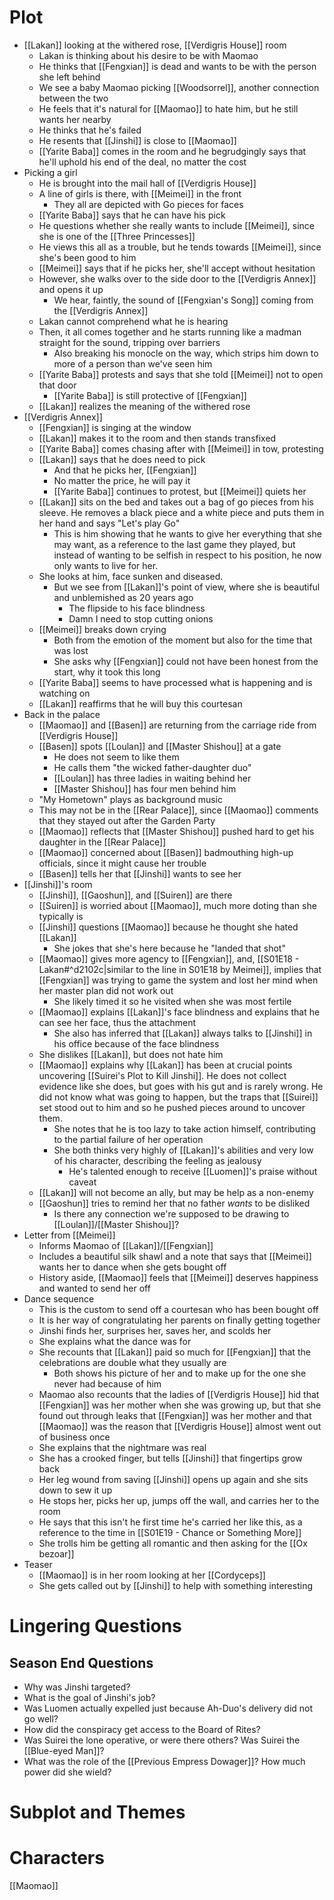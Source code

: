 # Plot
- [[Lakan]] looking at the withered rose, [[Verdigris House]] room
	- Lakan is thinking about his desire to be with Maomao
	- He thinks that [[Fengxian]] is dead and wants to be with the person she left behind
	- We see a baby Maomao picking [[Woodsorrel]], another connection between the two
	- He feels that it's natural for [[Maomao]] to hate him, but he still wants her nearby
	- He thinks that he's failed
	- He resents that [[Jinshi]] is close to [[Maomao]]
	- [[Yarite Baba]] comes in the room and he begrudgingly says that he'll uphold his end of the deal, no matter the cost
- Picking a girl
	- He is brought into the mail hall of [[Verdigris House]]
	- A line of girls is there, with [[Meimei]] in the front
		- They all are depicted with Go pieces for faces
	- [[Yarite Baba]] says that he can have his pick
	- He questions whether she really wants to include [[Meimei]], since she is one of the [[Three Princesses]]
	- He views this all as a trouble, but he tends towards [[Meimei]], since she's been good to him
	- [[Meimei]] says that if he picks her, she'll accept without hesitation
	- However, she walks over to the side door to the [[Verdigris Annex]] and opens it up
		- We hear, faintly, the sound of [[Fengxian's Song]] coming from the [[Verdigris Annex]]
	- Lakan cannot comprehend what he is hearing
	- Then, it all comes together and he starts running like a madman straight for the sound, tripping over barriers
		- Also breaking his monocle on the way, which strips him down to more of a person than we've seen him
	- [[Yarite Baba]] protests and says that she told [[Meimei]] not to open that door
		- [[Yarite Baba]] is still protective of [[Fengxian]]
	- [[Lakan]] realizes the meaning of the withered rose
- [[Verdigris Annex]]
	- [[Fengxian]] is singing at the window
	- [[Lakan]] makes it to the room and then stands transfixed
	- [[Yarite Baba]] comes chasing after with [[Meimei]] in tow, protesting
	- [[Lakan]] says that he does need to pick
		- And that he picks her, [[Fengxian]]
		- No matter the price, he will pay it
		- [[Yarite Baba]] continues to protest, but [[Meimei]] quiets her
	- [[Lakan]] sits on the bed and takes out a bag of go pieces from his sleeve. He removes a black piece and a white piece and puts them in her hand and says "Let's play Go"
		- This is him showing that he wants to give her everything that she may want, as a reference to the last game they played, but instead of wanting to be selfish in respect to his position, he now only wants to live for her.
	- She looks at him, face sunken and diseased.
		- But we see from [[Lakan]]'s point of view, where she is beautiful and unblemished as 20 years ago
			- The flipside to his face blindness
			- Damn I need to stop cutting onions
	- [[Meimei]] breaks down crying
		- Both from the emotion of the moment but also for the time that was lost
		- She asks why [[Fengxian]] could not have been honest from the start, why it took this long
	- [[Yarite Baba]] seems to have processed what is happening and is watching on
	- [[Lakan]] reaffirms that he will buy this courtesan
- Back in the palace
	- [[Maomao]] and [[Basen]] are returning from the carriage ride from [[Verdigris House]]
	- [[Basen]] spots [[Loulan]] and [[Master Shishou]] at a gate
		- He does not seem to like them
		- He calls them "the wicked father-daughter duo"
		- [[Loulan]] has three ladies in waiting behind her
		- [[Master Shishou]] has four men behind him
	- "My Hometown" plays as background music
	- This may not be in the [[Rear Palace]], since [[Maomao]] comments that they stayed out after the Garden Party
	- [[Maomao]] reflects that [[Master Shishou]] pushed hard to get his daughter in the [[Rear Palace]]
	- [[Maomao]] concerned about [[Basen]] badmouthing high-up officials, since it might cause her trouble
	- [[Basen]] tells her that [[Jinshi]] wants to see her
- [[Jinshi]]'s room
	- [[Jinshi]], [[Gaoshun]], and [[Suiren]] are there
	- [[Suiren]] is worried about [[Maomao]], much more doting than she typically is
	- [[Jinshi]] questions [[Maomao]] because he thought she hated [[Lakan]]
		- She jokes that she's here because he "landed that shot"
	- [[Maomao]] gives more agency to [[Fengxian]], and, [[S01E18 - Lakan#^d2102c|similar to the line in S01E18 by Meimei]], implies that [[Fengxian]] was trying to game the system and lost her mind when her master plan did not work out
		- She likely timed it so he visited when she was most fertile
	- [[Maomao]] explains [[Lakan]]'s face blindness and explains that he can see her face, thus the attachment
		- She also has inferred that [[Lakan]] always talks to [[Jinshi]] in his office because of the face blindness
	- She dislikes [[Lakan]], but does not hate him
	- [[Maomao]] explains why [[Lakan]] has been at crucial points uncovering [[Suirei's Plot to Kill Jinshi]]. He does not collect evidence like she does, but goes with his gut and is rarely wrong. He did not know what was going to happen, but the traps that [[Suirei]] set stood out to him and so he pushed pieces around to uncover them.
		- She notes that he is too lazy to take action himself, contributing to the partial failure of her operation
		- She both thinks very highly of [[Lakan]]'s abilities and very low of his character, describing the feeling as jealousy
			- He's talented enough to receive [[Luomen]]'s praise without caveat
	- [[Lakan]] will not become an ally, but may be help as a non-enemy
	- [[Gaoshun]] tries to remind her that no father *wants* to be disliked
		- Is there any connection we're supposed to be drawing to [[Loulan]]/[[Master Shishou]]?
- Letter from [[Meimei]]
	- Informs Maomao of [[Lakan]]/[[Fengxian]]
	- Includes a beautiful silk shawl and a note that says that [[Meimei]] wants her to dance when she gets bought off
	- History aside, [[Maomao]] feels that [[Meimei]] deserves happiness and wanted to send her off
- Dance sequence
	- This is the custom to send off a courtesan who has been bought off
	- It is her way of congratulating her parents on finally getting together
	- Jinshi finds her, surprises her, saves her, and scolds her
	- She explains what the dance was for
	- She recounts that [[Lakan]] paid so much for [[Fengxian]] that the celebrations are double what they usually are
		- Both shows his picture of her and to make up for the one she never had because of him
	- Maomao also recounts that the ladies of [[Verdigris House]] hid that [[Fengxian]] was her mother when she was growing up, but that she found out through leaks that [[Fengxian]] was her mother and that [[Maomao]] was the reason that [[Verdigris House]] almost went out of business once
	- She explains that the nightmare was real
	- She has a crooked finger, but tells [[Jinshi]] that fingertips grow back
	- Her leg wound from saving [[Jinshi]] opens up again and she sits down to sew it up
	- He stops her, picks her up, jumps off the wall, and carries her to the room
	- He says that this isn't he first time he's carried her like this, as a reference to the time in [[S01E19 - Chance or Something More]]
	- She trolls him be getting all romantic and then asking for the [[Ox bezoar]]
- Teaser
	- [[Maomao]] is in her room looking at her [[Cordyceps]]
	- She gets called out by [[Jinshi]] to help with something interesting
# Lingering Questions
## Season End Questions
- Why was Jinshi targeted?
- What is the goal of Jinshi's job?
- Was Luomen actually expelled just because Ah-Duo's delivery did not go well?
- How did the conspiracy get access to the Board of Rites?
- Was Suirei the lone operative, or were there others? Was Suirei the [[Blue-eyed Man]]?
- What was the role of the [[Previous Empress Dowager]]? How much power did she wield?
# Subplot and Themes
# Characters
[[Maomao]]